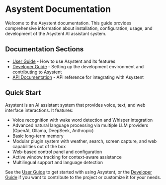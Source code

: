 # Asystent Documentation

Welcome to the Asystent documentation. This guide provides comprehensive information about installation, configuration, usage, and development of the Asystent AI assistant system.

## Documentation Sections

- [User Guide](./user-guide/README.md) - How to use Asystent and its features
- [Developer Guide](./developer/README.md) - Setting up the development environment and contributing to Asystent
- [API Documentation](./api/README.md) - API reference for integrating with Asystent

## Quick Start

Asystent is an AI assistant system that provides voice, text, and web interface interactions. It features:

- Voice recognition with wake word detection and Whisper integration
- Advanced natural language processing via multiple LLM providers (OpenAI, Ollama, DeepSeek, Anthropic)
- Basic long-term memory
- Modular plugin system with weather, search, screen capture, and web capabilities out of the box
- Web-based control panel and configuration
- Active window tracking for context-aware assistance
- Multilingual support and language detection

See the [User Guide](./user-guide/README.md) to get started with using Asystent, or the [Developer Guide](./developer/README.md) if you want to contribute to the project or customize it for your needs.
